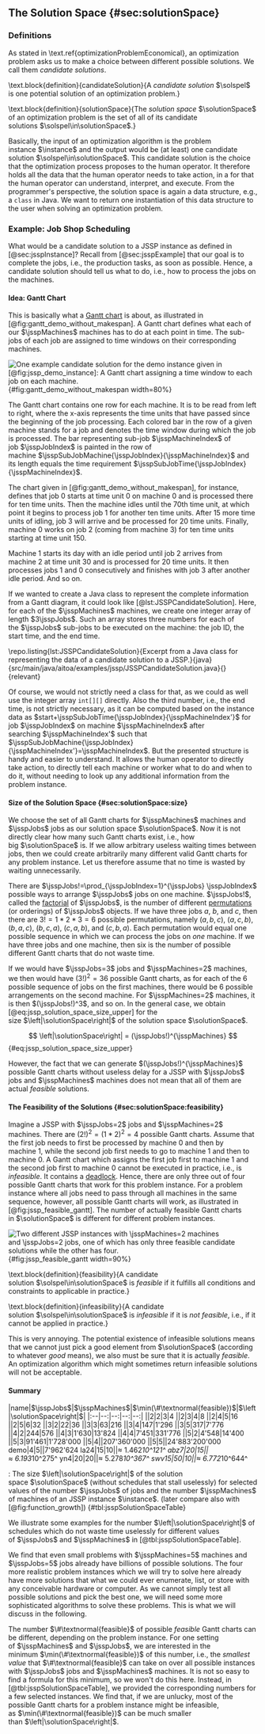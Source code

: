 ## The Solution Space {#sec:solutionSpace}

### Definitions

As stated in \text.ref{optimizationProblemEconomical}, an optimization problem asks us to make a choice between different possible solutions.
We call them *candidate solutions*.

\text.block{definition}{candidateSolution}{A *candidate solution*&nbsp;$\solspel$ is one potential solution of an optimization problem.}

\text.block{definition}{solutionSpace}{The *solution space*&nbsp;$\solutionSpace$ of an optimization problem is the set of all of its candidate solutions&nbsp;$\solspel\in\solutionSpace$.}

Basically, the input of an optimization algorithm is the problem instance&nbsp;$\instance$ and the output would be (at least) one candidate solution&nbsp;$\solspel\in\solutionSpace$.
This candidate solution is the choice that the optimization process proposes to the human operator.
It therefore holds all the data that the human operator needs to take action, in a for that the human operator can understand, interpret, and execute.
From the programmer's perspective, the solution space is again a data structure, e.g., a `class` in Java.
We want to return one instantiation of this data structure to the user when solving an optimization problem.

### Example: Job Shop Scheduling

What would be a candidate solution to a JSSP instance as defined in [@sec:jsspInstance]?
Recall from [@sec:jsspExample] that our goal is to complete the jobs, i.e., the production tasks, as soon as possible.
Hence, a candidate solution should tell us what to do, i.e., how to process the jobs on the machines.

#### Idea: Gantt Chart

This is basically what a [Gantt chart](http://en.wikipedia.org/wiki/Gantt_chart) is about, as illustrated in [@fig:gantt_demo_without_makespan].
A Gantt chart defines what each of our&nbsp;$\jsspMachines$ machines has to do at each point in time.
The sub-jobs of each job are assigned to time windows on their corresponding machines.

![One example candidate solution for the demo instance given in [@fig:jssp_demo_instance]: A Gantt chart assigning a time window to each job on each machine.](\relative.path{gantt_demo_without_makespan.svgz}){#fig:gantt_demo_without_makespan width=80%}

The Gantt chart contains one row for each machine.
It is to be read from left to right, where the x-axis represents the time units that have passed since the beginning of the job processing.
Each colored bar in the row of a given machine stands for a job and denotes the time window during which the job is processed.
The bar representing sub-job&nbsp;$\jsspMachineIndex$ of job&nbsp;$\jsspJobIndex$ is painted in the row of machine&nbsp;$\jsspSubJobMachine{\jsspJobIndex}{\jsspMachineIndex}$ and its length equals the time requirement&nbsp;$\jsspSubJobTime{\jsspJobIndex}{\jsspMachineIndex}$.

The chart given in [@fig:gantt_demo_without_makespan], for instance, defines that job&nbsp;0 starts at time unit&nbsp;0 on machine&nbsp;0 and is processed there for ten time units.
Then the machine idles until the 70th time unit, at which point it begins to process job&nbsp;1 for another ten time units.
After 15&nbsp;more time units of idling, job&nbsp;3 will arrive and be processed for 20&nbsp;time units.
Finally, machine&nbsp;0 works on job&nbsp;2 (coming from machine&nbsp;3) for ten time units starting at time unit&nbsp;150.

Machine&nbsp;1 starts its day with an idle period until job&nbsp;2 arrives from machine&nbsp;2 at time unit&nbsp;30 and is processed for 20&nbsp;time units.
It then processes jobs&nbsp;1 and&nbsp;0 consecutively and finishes with job&nbsp;3 after another idle period.
And so on.

If we wanted to create a Java class to represent the complete information from a Gantt diagram, it could look like [@lst:JSSPCandidateSolution].
Here, for each of the&nbsp;$\jsspMachines$ machines, we create one integer array of length&nbsp;$3\jsspJobs$.
Such an array stores three numbers for each of the&nbsp;$\jsspJobs$ sub-jobs to be executed on the machine: the job ID, the start time, and the end time.

\repo.listing{lst:JSSPCandidateSolution}{Excerpt from a Java class for representing the data of a candidate solution to a JSSP.}{java}{src/main/java/aitoa/examples/jssp/JSSPCandidateSolution.java}{}{relevant}

Of course, we would not strictly need a class for that, as we could as well use the integer array `int[][]` directly.
Also the third number, i.e., the end time, is not strictly necessary, as it can be computed based on the instance data as $start+\jsspSubJobTime{\jsspJobIndex}{\jsspMachineIndex'}$ for job&nbsp;$\jsspJobIndex$ on machine&nbsp;$\jsspMachineIndex$ after searching&nbsp;$\jsspMachineIndex'$ such that $\jsspSubJobMachine{\jsspJobIndex}{\jsspMachineIndex'}=\jsspMachineIndex$.
But the presented structure is handy and easier to understand.
It allows the human operator to directly take action, to directly tell each machine or worker what to do and when to do it, without needing to look up any additional information from the problem instance.

#### Size of the Solution Space {#sec:solutionSpace:size}

We choose the set of all Gantt charts for $\jsspMachines$&nbsp;machines and $\jsspJobs$&nbsp;jobs as our solution space&nbsp;$\solutionSpace$.
Now it is not directly clear how many such Gantt charts exist, i.e., how big&nbsp;$\solutionSpace$ is.
If we allow arbitrary useless waiting times between jobs, then we could create arbitrarily many different valid Gantt charts for any problem instance.
Let us therefore assume that no time is wasted by waiting unnecessarily.

There are&nbsp;$\jsspJobs!=\prod_{\jsspJobIndex=1}^{\jsspJobs} \jsspJobIndex$ possible ways to arrange $\jsspJobs$&nbsp;jobs on one machine.
$\jsspJobs!$, called the [factorial](http://en.wikipedia.org/wiki/Factorial) of&nbsp;$\jsspJobs$, is the number of different [permutations](http://en.wikipedia.org/wiki/Permutation) (or orderings) of&nbsp;$\jsspJobs$ objects.
If we have three jobs $a$, $b$, and $c$, then there are $3!=1*2*3=6$ possible permutations, namely $(a,b,c)$, $(a,c,b)$, $(b,a,c)$, $(b, c, a)$, $(c, a, b)$, and $(c, b, a)$.
Each permutation would equal one possible sequence in which we can process the jobs on *one* machine.
If we have three jobs and one machine, then six is the number of possible different Gantt charts that do not waste time.

If we would have&nbsp;$\jsspJobs=3$ jobs and&nbsp;$\jsspMachines=2$ machines, we then would have $(3!)^2=36$ possible Gantt charts, as for each of the&nbsp;6 possible sequence of jobs on the first machines, there would be&nbsp;6 possible arrangements on the second machine.
For&nbsp;$\jsspMachines=2$ machines, it is then $(\jsspJobs!)^3$, and so on.
In the general case, we obtain [@eq:jssp_solution_space_size_upper] for the size&nbsp;$\left|\solutionSpace\right|$ of the solution space&nbsp;$\solutionSpace$.

$$ \left|\solutionSpace\right| = (\jsspJobs!)^{\jsspMachines} $$ {#eq:jssp_solution_space_size_upper}

However, the fact that we can generate $(\jsspJobs!)^{\jsspMachines}$ possible Gantt charts without useless delay for a JSSP with&nbsp;$\jsspJobs$ jobs and&nbsp;$\jsspMachines$ machines does not mean that all of them are actual *feasible* solutions.

#### The Feasibility of the Solutions {#sec:solutionSpace:feasibility}

Imagine a JSSP with&nbsp;$\jsspJobs=2$ jobs and&nbsp;$\jsspMachines=2$ machines.
There are&nbsp;$(2!)^2=(1*2)^2=4$ possible Gantt charts.
Assume that the first job needs to first be processed by machine&nbsp;0 and then by machine&nbsp;1, while the second job first needs to go to machine&nbsp;1 and then to machine&nbsp;0.
A Gantt chart which assigns the first job first to machine&nbsp;1 and the second job first to machine&nbsp;$0$ cannot be executed in practice, i.e., is *infeasible*.
It contains a [deadlock](http://en.wikipedia.org/wiki/Deadlock).
Hence, there are only three out of four possible Gantt charts that work for this problem instance.
For a problem instance where all jobs need to pass through all machines in the same sequence, however, all possible Gantt charts will work, as illustrated in [@fig:jssp_feasible_gantt].
The number of actually feasible Gantt charts in&nbsp;$\solutionSpace$ is different for different problem instances.

![Two different JSSP instances with&nbsp;$\jsspMachines=2$ machines and&nbsp;$\jsspJobs=2$ jobs, one of which has only three feasible candidate solutions while the other has four.](\relative.path{jssp_feasible_gantt.svgz}){#fig:jssp_feasible_gantt width=90%}

\text.block{definition}{feasibility}{A candidate solution&nbsp;$\solspel\in\solutionSpace$ is *feasible* if it fulfills all conditions and constraints to applicable in practice.}

\text.block{definition}{infeasibility}{A candidate solution&nbsp;$\solspel\in\solutionSpace$ is *infeasible* if it is *not feasible*, i.e., if it cannot be applied in practice.}

This is very annoying.
The potential existence of infeasible solutions means that we cannot just pick a good element from&nbsp;$\solutionSpace$ (according to whatever *good* means), we also must be sure that it is actually *feasible*.
An optimization algorithm which might sometimes return infeasible solutions will not be acceptable. 

#### Summary 

|name|$\jsspJobs$|$\jsspMachines$|$\min(\#\textnormal{feasible})$|$\left|\solutionSpace\right|$|
|:--|--:|--:|--:|--:|
||2|2|3|4
||2|3|4|8
||2|4|5|16
||2|5|6|32
||3|2|22|36
||3|3|63|216
||3|4|147|1'296
||3|5|317|7'776
||4|2|244|576
||4|3|1'630|13'824
||4|4|7'451|331'776
||5|2|4'548|14'400
||5|3|91'461|1'728'000
||5|4||207'360'000
||5|5||24'883'200'000
demo|4|5||7'962'624
la24|15|10||$\approx$&nbsp;1.462*10^121^
abz7|20|15||$\approx$&nbsp;6.193*10^275^
yn4|20|20||$\approx$&nbsp;5.278*10^367^
swv15|50|10||$\approx$&nbsp;6.772*10^644^

: The size&nbsp;$\left|\solutionSpace\right|$ of the solution space&nbsp;$\solutionSpace$ (without schedules that stall uselessly) for selected values of the number&nbsp;$\jsspJobs$ of jobs and the number&nbsp;$\jsspMachines$ of machines of an JSSP instance&nbsp;$\instance$. (later compare also with [@fig:function_growth]) {#tbl:jsspSolutionSpaceTable}

We illustrate some examples for the number&nbsp;$\left|\solutionSpace\right|$ of schedules which do not waste time uselessly for different values of&nbsp;$\jsspJobs$ and&nbsp;$\jsspMachines$ in [@tbl:jsspSolutionSpaceTable].

We find that even small problems with $\jsspMachines=5$ machines and $\jsspJobs=5$ jobs already have billions of possible solutions.
The four more realistic problem instances which we will try to solve here already have more solutions that what we could ever enumerate, list, or store with any conceivable hardware or computer.
As we cannot simply test all possible solutions and pick the best one, we will need some more sophisticated algorithms to solve these problems.
This is what we will discuss in the following.

The number&nbsp;$\#\textnormal{feasible}$ of possible *feasible* Gantt charts can be different, depending on the problem instance.
For one setting of&nbsp;$\jsspMachines$ and&nbsp;$\jsspJobs$, we are interested in the minimum&nbsp;$\min(\#\textnormal{feasible})$ of this number, i.e., the *smallest value* that&nbsp;$\#\textnormal{feasible}$ can take on over all possible instances with $\jsspJobs$&nbsp;jobs and $\jsspMachines$&nbsp;machines.
It is not so easy to find a formula for this minimum, so we won't do this here.
Instead, in [@tbl:jsspSolutionSpaceTable], we provided the corresponding numbers for a few selected instances.
We find that, if we are unlucky, most of the possible Gantt charts for a problem instance might be infeasible, as&nbsp;$\min(\#\textnormal{feasible})$ can be much smaller than&nbsp;$\left|\solutionSpace\right|$.

